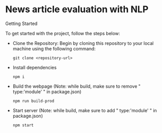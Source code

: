 # News article evaluation with NLP
Getting Started

To get started with the project, follow the steps below:

* Clone the Repository: Begin by cloning this repository to your local machine using the following command:
  ```
  git clone <repository-url>
  ```
* Install dependencies
  ```
  npm i
  ```
* Build the webpage
(Note: while build, make sure to remove " type:'module' " in package.json)
  ```
  npm run build-prod
  ```

* Start server
(Note: while build, make sure to add " type:'module' " in package.json)

  ```
  npm start
  ```

